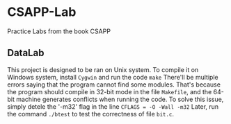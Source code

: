 # CSAPP-Lab
Practice Labs from the book CSAPP

## DataLab
This project is designed to be ran on Unix system. To compile it on Windows system, install `Cygwin` and run the code
```make```
There'll be multiple errors saying that the program cannot find some modules. That's because the program should compile in 32-bit mode in the file `Makefile`, and the 64-bit machine generates conflicts when running the code. To solve this issue, simply detele the '-m32' flag in the line
```CFLAGS = -O -Wall -m32```
Later, run the command
```./btest```
to test the correctness of file `bit.c`. 
